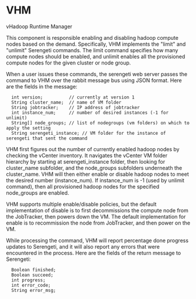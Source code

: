 VHM
===

vHadoop Runtime Manager

This component is responsible enabling and disabling hadoop compute
nodes based on the demand.  Specifically, VHM implements the "limit"
and "unlimit" Serengeti commands.  The limit command specifies how
many compute nodes should be enabled, and unlimit enables all the
provisioned compute nodes for the given cluster or node group.

When a user issues these commands, the serengeti web server passes the
command to VHM over the rabbit message bus using JSON format.  Here
are the fields in the message:

      int version;          // currently at version 1 
      String cluster_name;  // name of VM folder
      String jobtracker;    // IP address of jobtracker
      int instance_num;     // number of desired instances (-1 for unlimit)
      String[] node_groups; // list of nodegroups (vm folders) on which to apply the setting
      String serengeti_instance; // VM folder for the instance of serengeti that sent the command


VHM first figures out the number of currently enabled hadoop nodes by
checking the vCenter inventory.  It navigates the vCenter VM folder
hierarchy by starting at serengeti_instance folder, then looking for
cluster_name subfolder, and the node_groups subfolders underneath the
cluster_name.  VHM will then either enable or disable hadoop nodes to
meet the desired number (instance_num).  If instance_num is -1 (used
by unlimit command), then all provisioned hadoop nodes for the
specified node_groups are enabled.

VHM supports multiple enable/disable policies, but the default
implementation of disable is to first decommissions the compute node
from the JobTracker, then powers down the VM.  The default
implementation for enable is to recommission the node from JobTracker,
and then power on the VM.

While processing the command, VHM will report percentage done progress
updates to Serengeti, and it will also report any errors that were
encountered in the process.  Here are the fields of the return message
to Serengeti:


      Boolean finished;
      Boolean succeed;
      int progress;
      int error_code;
      String error_msg;

